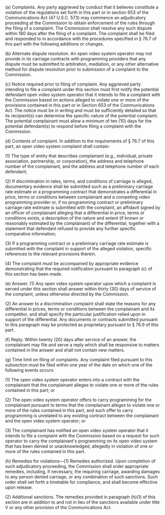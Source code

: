 (a) Complaints. Any party aggrieved by conduct that it believes constitute a violation of the regulations set forth in this part or in section 653 of the Communications Act (47 U.S.C. 573) may commence an adjudicatory proceeding at the Commission to obtain enforcement of the rules through the filing of a complaint. The Commission shall resolve any such dispute within 180 days after the filing of a complaint. The complaint shall be filed and responded to in accordance with the procedures specified in § 76.7 of this part with the following additions or changes.

(b) Alternate dispute resolution. An open video system operator may not provide in its carriage contracts with programming providers that any dispute must be submitted to arbitration, mediation, or any other alternative method for dispute resolution prior to submission of a complaint to the Commission.

(c) Notice required prior to filing of complaint. Any aggrieved party intending to file a complaint under this section must first notify the potential defendant open video system operator that it intends to file a complaint with the Commission based on actions alleged to violate one or more of the provisions contained in this part or in Section 653 of the Communications Act. The notice must be in writing and must be sufficiently detailed so that its recipient(s) can determine the specific nature of the potential complaint. The potential complainant must allow a minimum of ten (10) days for the potential defendant(s) to respond before filing a complaint with the Commission.

(d) Contents of complaint. In addition to the requirements of § 76.7 of this part, an open video system complaint shall contain:

(1) The type of entity that describes complainant (e.g., individual, private association, partnership, or corporation), the address and telephone number of the complainant, and the address and telephone number of each defendant;

(2) If discrimination in rates, terms, and conditions of carriage is alleged, documentary evidence shall be submitted such as a preliminary carriage rate estimate or a programming contract that demonstrates a differential in price, terms or conditions between complainant and a competing video programming provider or, if no programming contract or preliminary carriage rate estimate is submitted with the complaint, an affidavit signed by an officer of complainant alleging that a differential in price, terms or conditions exists, a description of the nature and extent (if known or reasonably estimated by the complainant) of the differential, together with a statement that defendant refused to provide any further specific comparative information;
                                    

(3) If a programming contract or a preliminary carriage rate estimate is submitted with the complaint in support of the alleged violation, specific references to the relevant provisions therein.

(4) The complaint must be accompanied by appropriate evidence demonstrating that the required notification pursuant to paragraph (c) of this section has been made.

(e) Answer. (1) Any open video system operator upon which a complaint is served under this section shall answer within thirty (30) days of service of the complaint, unless otherwise directed by the Commission.

(2) An answer to a discrimination complaint shall state the reasons for any differential in prices, terms or conditions between the complainant and its competitor, and shall specify the particular justification relied upon in support of the differential. Any documents or contracts submitted pursuant to this paragraph may be protected as proprietary pursuant to § 76.9 of this part.

(f) Reply. Within twenty (20) days after service of an answer, the complainant may file and serve a reply which shall be responsive to matters contained in the answer and shall not contain new matters.

(g) Time limit on filing of complaints. Any complaint filed pursuant to this subsection must be filed within one year of the date on which one of the following events occurs

(1) The open video system operator enters into a contract with the complainant that the complainant alleges to violate one or more of the rules contained in this part; or

(2) The open video system operator offers to carry programming for the complainant pursuant to terms that the complainant alleges to violate one or more of the rules contained in this part, and such offer to carry programming is unrelated to any existing contract between the complainant and the open video system operator; or

(3) The complainant has notified an open video system operator that it intends to file a complaint with the Commission based on a request for such operator to carry the complainant's programming on its open video system that has been denied or unacknowledged, allegedly in violation of one or more of the rules contained in this part.

(h) Remedies for violations—(1) Remedies authorized. Upon completion of such adjudicatory proceeding, the Commission shall order appropriate remedies, including, if necessary, the requiring carriage, awarding damages to any person denied carriage, or any combination of such sanctions. Such order shall set forth a timetable for compliance, and shall become effective upon release.

(2) Additional sanctions. The remedies provided in paragraph (h)(1) of this section are in addition to and not in lieu of the sanctions available under title V or any other provision of the Communications Act.

